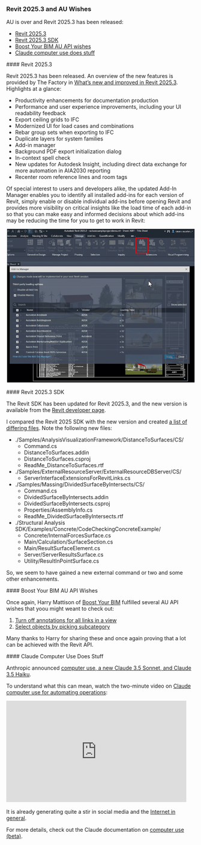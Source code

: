 <head>
<meta http-equiv="Content-Type" content="text/html; charset=utf-8">
<link rel="stylesheet" type="text/css" href="bc.css">
<!-- https://highlightjs.org/#usage
<link rel="stylesheet" href="https://cdnjs.cloudflare.com/ajax/libs/highlight.js/11.9.0/styles/default.min.css">
<script src="https://cdnjs.cloudflare.com/ajax/libs/highlight.js/11.9.0/highlight.min.js"></script>
<script>hljs.highlightAll();</script>
-->

<!-- https://prismjs.com -->
<link href="https://cdn.jsdelivr.net/npm/prismjs@1.29.0/themes/prism.min.css" rel="stylesheet" />
<script src="https://cdn.jsdelivr.net/npm/prismjs@1.29.0/components/prism-core.min.js"></script>
<script src="https://cdn.jsdelivr.net/npm/prismjs@1.29.0/plugins/autoloader/prism-autoloader.min.js"></script>
<style> code[class*=language-], pre[class*=language-] { font-size : 90%; } </style>

</head>

<!---

- Revit 2025.3
  updated App Manager
  REVIT_2025_3_SDK.msi
  updated SDK page
  https://aps.autodesk.com/developer/overview/revit
  check if the product is out before blogging about it
  https://www.autodesk.com/blogs/aec/2024/10/15/autodesk-revit-2025-3/
  What’s New and Improved in Revit 2025.3

- #AU2024 #Revit API Wish 1 &ndash; turn off annotations for all links in a view
  https://boostyourbim.wordpress.com/2024/10/16/au2024-revit-api-wish-1/

- #AU2024 Wish 2 &ndash; select objects by picking subcategory
  https://boostyourbim.wordpress.com/2024/10/16/au2024-wish-2/

- https://autodesk.slack.com/archives/C016D5HE66T/p1729611101222799
  [Introducing computer use, a new Claude 3.5 Sonnet, and Claude 3.5 Haiku](https://www.anthropic.com/news/3-5-models-and-computer-use)
  two-minute video
  on [Claude | Computer use for automating operations](https://youtu.be/ODaHJzOyVCQ)
  BUILD WITH CLAUDE documentation
  on [computer use (beta)](https://docs.anthropic.com/en/docs/build-with-claude/computer-use)


twitter:

 the @AutodeskRevit #RevitAPI #BIM @DynamoBIM https://thebuildingcoder.typepad.com/blog/2024/10/determine-rvt-version-and-add-data-from-exe.html


&ndash; ...

linkedin:

#BIM #DynamoBIM #AutodeskAPS #Revit #API #IFC #SDK #Autodesk #AEC #adsk

the [Revit API discussion forum](http://forums.autodesk.com/t5/revit-api-forum/bd-p/160) thread

<center>
<img src="img/" alt="" title="" width="600"/>
<p style="font-size: 80%; font-style:italic"></p>
<a href="img/.gif"><p style="font-size: 80%; font-style:italic">Click for animation</p></a>
</center>

-->

### Revit 2025.3 and AU Wishes

AU is over and Revit 2025.3 has been released:

- [Revit 2025.3](#2)
- [Revit 2025.3 SDK](#3)
- [Boost Your BIM AU API wishes](#4)
- [Claude computer use does stuff](#5)

####<a name="2"></a> Revit 2025.3

Revit 2025.3 has been released.
An overview of the new features is provided by The Factory
in [What’s new and improved in Revit 2025.3](https://www.autodesk.com/blogs/aec/2024/10/15/autodesk-revit-2025-3/).
Highlights at a glance:

- Productivity enhancements for documentation production
- Performance and user experience improvements, including your UI readability feedback
- Export ceiling grids to IFC
- Modernized UI for load cases and combinations
- Rebar group sets when exporting to IFC
- Duplicate layers for system families
- Add-in manager
- Background PDF export initialization dialog
- In-context spell check
- New updates for Autodesk Insight, including direct data exchange for more automation in AIA2030 reporting
- Recenter room reference lines and room tags

Of special interest to users and developers alike, the updated Add-In Manager enables you to identify all installed add-ins for each version of Revit, simply enable or disable individual add-ins before opening Revit and provides more visibility on critical insights like the load time of each add-in so that you can make easy and informed decisions about which add-ins may be reducing the time for you to get to work in Revit:

<center>
<img src="img/2025_3_addin_manager.png" alt="Add-in manager" title="Add-in manager" width="500"/>
</center>

####<a name="3"></a> Revit 2025.3 SDK

<!-- REVIT_2025_3_SDK.msi -->

The Revit SDK has been updated for Revit 2025.3, and the new version is available from
the [Revit developer page](https://aps.autodesk.com/developer/overview/revit).

I compared the Revit 2025 SDK with the new version and created [a list of differing files](doc/2025_3_file_diff.txt).
Note the following new files:

- ./Samples/AnalysisVisualizationFramework/DistanceToSurfaces/CS/
    - Command.cs
    - DistanceToSurfaces.addin
    - DistanceToSurfaces.csproj
    - ReadMe_DistanceToSurfaces.rtf
- ./Samples/ExternalResourceServer/ExternalResourceDBServer/CS/
    - ServerInterfaceExtensionsForRevitLinks.cs
- ./Samples/Massing/DividedSurfaceByIntersects/CS/
    - Command.cs
    - DividedSurfaceByIntersects.addin
    - DividedSurfaceByIntersects.csproj
    - Properties/AssemblyInfo.cs
    - ReadMe_DividedSurfaceByIntersects.rtf
- ./Structural Analysis SDK/Examples/Concrete/CodeCheckingConcreteExample/
    - Concrete/InternalForcesSurface.cs
    - Main/Calculation/SurfaceSection.cs
    - Main/ResultSurfaceElement.cs
    - Server/ServerResultsSurface.cs
    - Utility/ResultInPointSurface.cs

So, we seem to have gained a new external command or two and some other enhancements.

####<a name="4"></a> Boost Your BIM AU API Wishes

Once again, Harry Mattison of [Boost Your BIM](https://x.com/BoostYourBIM) fulfilled several AU API wishes that yoou might weant to check out:

1. [Turn off annotations for all links in a view](https://boostyourbim.wordpress.com/2024/10/16/au2024-revit-api-wish-1/)
2. [Select objects by picking subcategory](https://boostyourbim.wordpress.com/2024/10/16/au2024-wish-2/)

Many thanks to Harry for sharing these and once again proving that a lot can be achieved with the Revit API.

####<a name="5"></a> Claude Computer Use Does Stuff

Anthropic announced
[computer use, a new Claude 3.5 Sonnet, and Claude 3.5 Haiku](https://www.anthropic.com/news/3-5-models-and-computer-use).

To understand what this can mean, watch the two-minute video
on [Claude computer use for automating operations](https://youtu.be/ODaHJzOyVCQ):

<iframe width="480" height="270" src="https://www.youtube.com/embed/ODaHJzOyVCQ?si=xCV1TQmyech5AxRp" title="Claude computer use for automating operations" frameborder="0" allow="accelerometer; autoplay; clipboard-write; encrypted-media; gyroscope; picture-in-picture; web-share" referrerpolicy="strict-origin-when-cross-origin" allowfullscreen></iframe>

It is already generating quite a stir in social media and
the [Internet in general](https://duckduckgo.com/?q=claude+computer+use).

For more details, check out the Claude documentation
on [computer use (beta)](https://docs.anthropic.com/en/docs/build-with-claude/computer-use).

